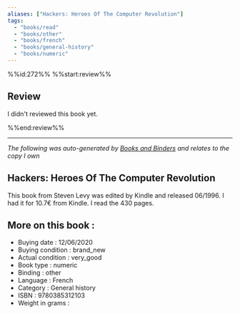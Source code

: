 ```yaml
---
aliases: ["Hackers: Heroes Of The Computer Revolution"] 
tags: 
  - "books/read" 
  - "books/other" 
  - "books/french"
  - "books/general-history"
  - "books/numeric"
---
```

%%id:272%%
%%start:review%%

## Review
I didn't reviewed this book yet. 


%%end:review%%

---
_The following was auto-generated by [Books and Binders](Books%20and%20Binders.md) and relates to the copy I own_
## Hackers: Heroes Of The Computer Revolution
This book from Steven Levy was edited by Kindle and released 06/1996. I had it for 10.7€ from Kindle. I read the 430 pages.

## More on this book :
- Buying date : 12/06/2020
- Buying condition : brand_new
- Actual condition : very_good
- Book type : numeric
- Binding : other
- Language : French
- Category : General history
- ISBN : 9780385312103
- Weight in grams : 
